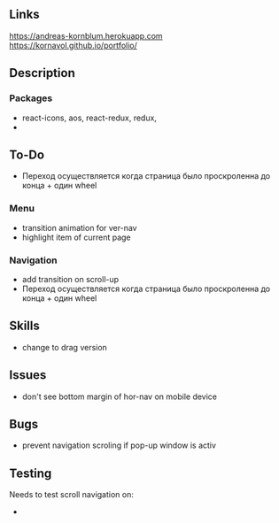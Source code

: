 ## Links

<https://andreas-kornblum.herokuapp.com> <br />
<https://kornavol.github.io/portfolio/>

## Description


### Packages

- react-icons, aos, react-redux, redux, 
- 
## To-Do

- Переход осуществляется когда страница было проскроленна до конца + один wheel

### Menu

- transition animation for ver-nav
- highlight item of current page

### Navigation

- add transition on scroll-up
- Переход осуществляется когда страница было проскроленна до конца + один wheel

## Skills

- change to drag version

## Issues

- don't see bottom margin of hor-nav on mobile device

## Bugs

- prevent navigation scroling if pop-up window is activ

## Testing

Needs to test scroll navigation on:

-
